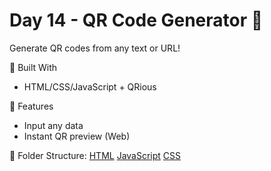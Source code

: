 # Day 14 - QR Code Generator 🧾

Generate QR codes from any text or URL!

🧩 Built With
- HTML/CSS/JavaScript + QRious

🚀 Features
- Input any data
- Instant QR preview (Web)

📁 Folder Structure:
[HTML]()
[JavaScript]()
[CSS]()
